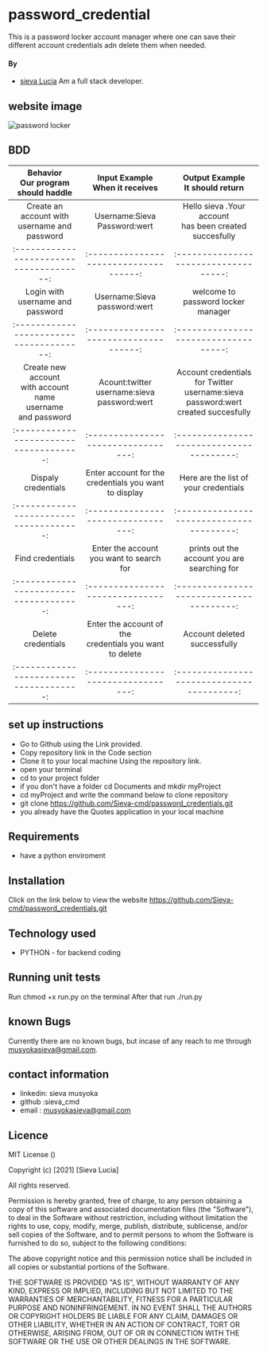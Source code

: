 # password_credential
This is a password locker account manager where one can save their different account credentials adn delete them when needed.


#### By 
- [sieva Lucia](https://github.com/Sieva-cmd)
Am a full stack  developer.


## website image
![password locker]()



## BDD
|Behavior </br>Our program should haddle | Input Example </br>When it receives |Output Example </br> It should return |
|:--------------------------------------:|:-----------------------------------:|:------------------------------------:|
|Create an account with </br> username and password|Username:Sieva Password:wert|Hello sieva .Your account </br> has been created succesfully|
|:--------------------------------------:|:------------------------------------:|:-----------------------------------:|
|Login with username and password | Username:Sieva password:wert |welcome to password locker manager|
|:--------------------------------------:|:------------------------------------:|:-----------------------------------:|
|Create new account</br> with account name </br> username </br> and password |Acount:twitter <br> username:sieva </br> password:wert | Account credentials</br> for Twitter username:sieva </br> password:wert created succesfully |
|:-------------------------------------:|:---------------------------------:|:---------------------------------------:|
|Dispaly credentials|Enter account for the  </br> credentials you want to display| Here are the list of your credentials |
|:-------------------------------------:|:---------------------------------:|:---------------------------------------:|
|Find credentials| Enter the account you want to search for|prints out the account you are searching for |
|:-------------------------------------:|:---------------------------------:|:---------------------------------------:|
|Delete credentials|Enter the account of the </br> credentials you want to delete|Account deleted successfully|
|:-------------------------------------:|:---------------------------------:|:----------------------------------------:|


## set up instructions
-  Go to  Github  using the Link provided.
-  Copy repository link in the Code section
-  Clone it to your local machine Using the repository link.
- open your terminal 
- cd to your project folder
- if you don't have a folder cd Documents and mkdir myProject
- cd myProject and write the command below to clone repository
- git clone https://github.com/Sieva-cmd/password_credentials.git
- you already have the Quotes application in your local machine

## Requirements
-  have a python enviroment


## Installation
Click on the link below to view the website https://github.com/Sieva-cmd/password_credentials.git

## Technology used 
-  PYTHON - for backend coding


## Running unit tests

Run chmod +x run.py on the terminal
After that run   ./run.py


## known Bugs
Currently there are no known bugs, but incase of any reach to me through musyokasieva@gmail.com.

## contact information
-  linkedin: sieva musyoka
-  github :sieva_cmd
-  email : musyokasieva@gmail.com

## Licence 
 MIT License ()

Copyright (c) [2021] [Sieva Lucia]

All rights reserved.

Permission is hereby granted, free of charge, to any person obtaining a copy of this software and associated documentation files (the "Software"), to deal in the Software without restriction, including without limitation the rights to use, copy, modify, merge, publish, distribute, sublicense, and/or sell copies of the Software, and to permit persons to whom the Software is furnished to do so, subject to the following conditions:

The above copyright notice and this permission notice shall be included in all copies or substantial portions of the Software.

THE SOFTWARE IS PROVIDED "AS IS", WITHOUT WARRANTY OF ANY KIND, EXPRESS OR IMPLIED, INCLUDING BUT NOT LIMITED TO THE WARRANTIES OF MERCHANTABILITY, FITNESS FOR A PARTICULAR PURPOSE AND NONINFRINGEMENT. IN NO EVENT SHALL THE AUTHORS OR COPYRIGHT HOLDERS BE LIABLE FOR ANY CLAIM, DAMAGES OR OTHER LIABILITY, WHETHER IN AN ACTION OF CONTRACT, TORT OR OTHERWISE, ARISING FROM, OUT OF OR IN CONNECTION WITH THE SOFTWARE OR THE USE OR OTHER DEALINGS IN THE SOFTWARE.


